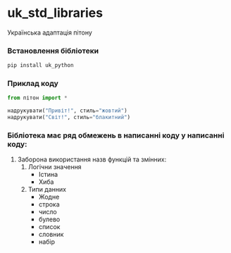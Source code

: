 # uk_std_libraries
Українська адаптація пітону

### Встановлення бібліотеки

```sh
pip install uk_python
```

### Приклад коду

```python
from пітон import *

надрукувати("Привіт!", стиль="жовтий")
надрукувати("Світ!", стиль="блакитний")
```


### Бібліотека має ряд обмежень в написанні коду у написанні коду:

1. Заборона використання назв функцій та змінних:
   1. Логічни значення
      - Істина
      - Хиба
   2. Типи данних
      - Жодне
      - строка
      - число
      - булево
      - список
      - словник
      - набір